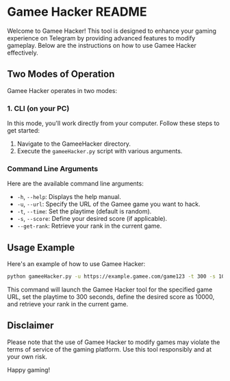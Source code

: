 # Gamee Hacker README

Welcome to Gamee Hacker! This tool is designed to enhance your gaming experience on Telegram by providing advanced features to modify gameplay. Below are the instructions on how to use Gamee Hacker effectively.

## Two Modes of Operation

Gamee Hacker operates in two modes:

### 1. CLI (on your PC)

In this mode, you'll work directly from your computer. Follow these steps to get started:

1. Navigate to the GameeHacker directory.
2. Execute the `gameeHacker.py` script with various arguments.

### Command Line Arguments

Here are the available command line arguments:

- `-h`, `--help`: Displays the help manual.
- `-u`, `--url`: Specify the URL of the Gamee game you want to hack.
- `-t`, `--time`: Set the playtime (default is random).
- `-s`, `--score`: Define your desired score (if applicable).
- `--get-rank`: Retrieve your rank in the current game.

## Usage Example

Here's an example of how to use Gamee Hacker:

```bash
python gameeHacker.py -u https://example.gamee.com/game123 -t 300 -s 10000 --get-rank
```

This command will launch the Gamee Hacker tool for the specified game URL, set the playtime to 300 seconds, define the desired score as 10000, and retrieve your rank in the current game.

## Disclaimer

Please note that the use of Gamee Hacker to modify games may violate the terms of service of the gaming platform. Use this tool responsibly and at your own risk.


Happy gaming!
